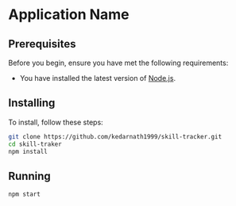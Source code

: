 # Application Name



## Prerequisites

Before you begin, ensure you have met the following requirements:
* You have installed the latest version of [Node.js](https://nodejs.org/).

## Installing 

To install, follow these steps:

```bash
git clone https://github.com/kedarnath1999/skill-tracker.git
cd skill-traker
npm install
```

## Running

```bash
npm start